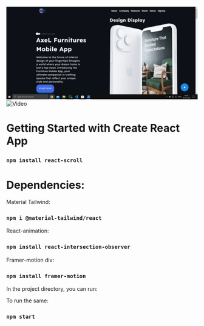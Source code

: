 ![image](./src/assets/Capture.PNG)
![Video](https://jklujaipur-my.sharepoint.com/:v:/g/personal/kanishktiwari_jklu_edu_in/EYNKRXS6NsJIv7VuKKZsHKsBcRt9_VGv3WLTS6Lk4F_8uA?nav=eyJyZWZlcnJhbEluZm8iOnsicmVmZXJyYWxBcHAiOiJPbmVEcml2ZUZvckJ1c2luZXNzIiwicmVmZXJyYWxBcHBQbGF0Zm9ybSI6IldlYiIsInJlZmVycmFsTW9kZSI6InZpZXciLCJyZWZlcnJhbFZpZXciOiJNeUZpbGVzTGlua0NvcHkifX0&e=rra9oH)

# Getting Started with Create React App

### `npm install react-scroll`

# Dependencies:

Material Tailwind:
### `npm i @material-tailwind/react`

React-animation:
### `npm install react-intersection-observer`

Framer-motion div:
### `npm install framer-motion`

In the project directory, you can run:

To run the same:
### `npm start`
